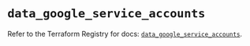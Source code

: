 # `data_google_service_accounts`

Refer to the Terraform Registry for docs: [`data_google_service_accounts`](https://registry.terraform.io/providers/hashicorp/google/6.14.0/docs/data-sources/service_accounts).
